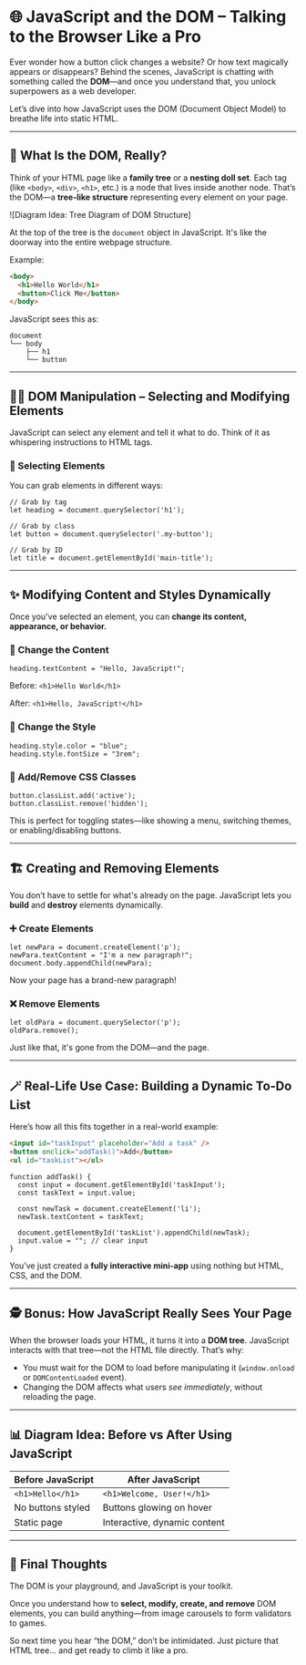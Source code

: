 # 🌐 JavaScript and the DOM – Talking to the Browser Like a Pro

Ever wonder how a button click changes a website? Or how text magically appears or disappears? Behind the scenes, JavaScript is chatting with something called the **DOM**—and once you understand that, you unlock superpowers as a web developer.

Let’s dive into how JavaScript uses the DOM (Document Object Model) to breathe life into static HTML.

---

## 🌳 What Is the DOM, Really?

Think of your HTML page like a **family tree** or a **nesting doll set**. Each tag (like `<body>`, `<div>`, `<h1>`, etc.) is a node that lives inside another node. That’s the DOM—a **tree-like structure** representing every element on your page.

![Diagram Idea: Tree Diagram of DOM Structure]

At the top of the tree is the `document` object in JavaScript. It's like the doorway into the entire webpage structure.

Example:

```html
<body>
  <h1>Hello World</h1>
  <button>Click Me</button>
</body>

```

JavaScript sees this as:

```
document
└── body
    ├── h1
    └── button

```

---

## 🧙‍♂️ DOM Manipulation – Selecting and Modifying Elements

JavaScript can select any element and tell it what to do. Think of it as whispering instructions to HTML tags.

### 🎯 Selecting Elements

You can grab elements in different ways:

```
// Grab by tag
let heading = document.querySelector('h1');

// Grab by class
let button = document.querySelector('.my-button');

// Grab by ID
let title = document.getElementById('main-title');

```

---

## ✨ Modifying Content and Styles Dynamically

Once you've selected an element, you can **change its content, appearance, or behavior.**

### 📝 Change the Content

```
heading.textContent = "Hello, JavaScript!";

```

Before: `<h1>Hello World</h1>`

After: `<h1>Hello, JavaScript!</h1>`

### 🎨 Change the Style

```
heading.style.color = "blue";
heading.style.fontSize = "3rem";

```

### 🔄 Add/Remove CSS Classes

```
button.classList.add('active');
button.classList.remove('hidden');

```

This is perfect for toggling states—like showing a menu, switching themes, or enabling/disabling buttons.

---

## 🏗️ Creating and Removing Elements

You don’t have to settle for what's already on the page. JavaScript lets you **build** and **destroy** elements dynamically.

### ➕ Create Elements

```
let newPara = document.createElement('p');
newPara.textContent = "I'm a new paragraph!";
document.body.appendChild(newPara);

```

Now your page has a brand-new paragraph!

### ❌ Remove Elements

```
let oldPara = document.querySelector('p');
oldPara.remove();

```

Just like that, it's gone from the DOM—and the page.

---

## 🪄 Real-Life Use Case: Building a Dynamic To-Do List

Here’s how all this fits together in a real-world example:

```html
<input id="taskInput" placeholder="Add a task" />
<button onclick="addTask()">Add</button>
<ul id="taskList"></ul>

```

```
function addTask() {
  const input = document.getElementById('taskInput');
  const taskText = input.value;

  const newTask = document.createElement('li');
  newTask.textContent = taskText;

  document.getElementById('taskList').appendChild(newTask);
  input.value = ""; // clear input
}

```

You’ve just created a **fully interactive mini-app** using nothing but HTML, CSS, and the DOM.

---

## 🕵️ Bonus: How JavaScript Really Sees Your Page

When the browser loads your HTML, it turns it into a **DOM tree**. JavaScript interacts with that tree—not the HTML file directly. That’s why:

- You must wait for the DOM to load before manipulating it (`window.onload` or `DOMContentLoaded` event).
- Changing the DOM affects what users *see immediately*, without reloading the page.

---

## 📊 Diagram Idea: Before vs After Using JavaScript

| Before JavaScript | After JavaScript |
| --- | --- |
| `<h1>Hello</h1>` | `<h1>Welcome, User!</h1>` |
| No buttons styled | Buttons glowing on hover |
| Static page | Interactive, dynamic content |

---

## 🧠 Final Thoughts

The DOM is your playground, and JavaScript is your toolkit.

Once you understand how to **select, modify, create, and remove** DOM elements, you can build anything—from image carousels to form validators to games.

So next time you hear “the DOM,” don’t be intimidated. Just picture that HTML tree... and get ready to climb it like a pro.